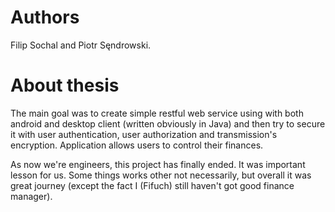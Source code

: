 # Authors
Filip Sochal and Piotr Sęndrowski.
# About thesis
The main goal was to create simple restful web service using  with both android and desktop client (written obviously in Java) and then try to secure it with user authentication, user authorization and transmission's encryption. Application allows users to control their finances. 

As now we're engineers, this project has finally ended. It was important lesson for us. Some things works other not necessarily, but overall it was great journey (except the fact I (Fifuch) still haven't got good finance manager). 
